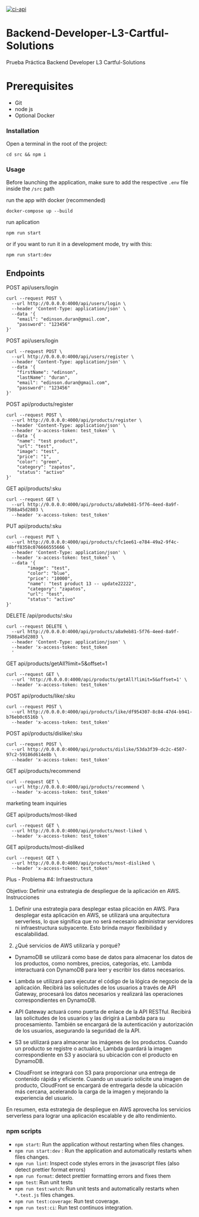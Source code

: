 [![ci-api](https://github.com/ed2321/Backend-Developer-L3-Cartful-Solutions/actions/workflows/ci-api.yaml/badge.svg?branch=main)](https://github.com/ed2321/Backend-Developer-L3-Cartful-Solutions/actions/workflows/ci-api.yaml)
# Backend-Developer-L3-Cartful-Solutions
Prueba Práctica Backend Developer L3 Cartful-Solutions
# Prerequisites
* Git
* node js
* Optional Docker

### Installation

Open a terminal in the root of the project:

```
cd src && npm i
```
### Usage
Before launching the application, make sure to add the respective `.env` file inside the `/src` path


run the app with docker (recommended)
```
docker-compose up --build
```
run aplication 
```
npm run start
```

or if you want to run it in a development mode, try with this:

```
npm run start:dev
```
## Endpoints
POST api/users/login
```
curl --request POST \
  --url http://0.0.0.0:4000/api/users/login \
  --header 'Content-Type: application/json' \
  --data '{
	"email": "edinson.duran@gmail.com",
	"password": "123456"
}'
```

POST api/users/login

```
curl --request POST \
  --url http://0.0.0.0:4000/api/users/register \
  --header 'Content-Type: application/json' \
  --data '{
	"firstName": "edinson",
	"lastName": "duran",
	"email": "edinson.duran@gmail.com",
	"password": "123456"
}'
```

POST api/products/register
```
curl --request POST \
  --url http://0.0.0.0:4000/api/products/register \
  --header 'Content-Type: application/json' \
  --header 'x-access-token: test_token' \
  --data '{
	"name": "test product",
	"url": "test",
	"image": "test",
	"price": "1",
	"color": "green",
	"category": "zapatos",
	"status": "activo"
}'
```
GET api/products/:sku
```
curl --request GET \
  --url http://0.0.0.0:4000/api/products/a8a9eb81-5f76-4eed-8a9f-7508a45d2803 \
  --header 'x-access-token: test_token'
```
PUT api/products/:sku
```
curl --request PUT \
  --url http://0.0.0.0:4000/api/products/cfc1ee61-e784-49a2-9f4c-48bff8358c076666555666 \
  --header 'Content-Type: application/json' \
  --header 'x-access-token: test_token' \
  --data '{
		"image": "test",
		"color": "blue",
		"price": "10000",
		"name": "test product 13 -- update22222",
		"category": "zapatos",
		"url": "test",
		"status": "activo"
}'
```
DELETE /api/products/:sku
```
curl --request DELETE \
  --url http://0.0.0.0:4000/api/products/a8a9eb81-5f76-4eed-8a9f-7508a45d2803 \
  --header 'Content-Type: application/json' \
  --header 'x-access-token: test_token
  '
```
GET api/products/getAll?limit=5&offset=1
```
curl --request GET \
  --url 'http://0.0.0.0:4000/api/products/getAll?limit=5&offset=1' \
  --header 'x-access-token: test_token'
```
POST api/products/like/:sku

```
curl --request POST \
  --url http://0.0.0.0:4000/api/products/like/df954307-8c84-47d4-b941-b76eb0c6516b \
  --header 'x-access-token: test_token'
```
POST api/products/dislike/:sku

```
curl --request POST \
  --url http://0.0.0.0:4000/api/products/dislike/53da3f39-dc2c-4507-97c2-59186d614e8b \
  --header 'x-access-token: test_token'
```
GET api/products/recommend
```
curl --request GET \
  --url http://0.0.0.0:4000/api/products/recommend \
  --header 'x-access-token: test_token'
```
marketing team inquiries

GET api/products/most-liked
```
curl --request GET \
  --url http://0.0.0.0:4000/api/products/most-liked \
  --header 'x-access-token: test_token'
```

GET api/products/most-disliked
```
curl --request GET \
  --url http://0.0.0.0:4000/api/products/most-disliked \
  --header 'x-access-token: test_token'
```
Plus - Problema #4: Infraestructura

Objetivo: Definir una estrategia de despliegue de la aplicación en AWS. Instrucciones
1. Definir una estrategia para desplegar estaa plicación en AWS. 
Para desplegar esta aplicación en AWS, se utilizará una arquitectura serverless, lo que significa que no será necesario administrar servidores ni infraestructura subyacente. Esto brinda mayor flexibilidad y escalabilidad. 

2. ¿Qué servicios de AWS utilizaría y porqué?
* DynamoDB se utilizará como base de datos para almacenar los datos de los productos, como nombres, precios, categorías, etc. Lambda interactuará con DynamoDB para leer y escribir los datos necesarios.

* Lambda se utilizará para ejecutar el código de la lógica de negocio de la aplicación. Recibirá las solicitudes de los usuarios a través de API Gateway, procesará los datos necesarios y realizará las operaciones correspondientes en DynamoDB.

* API Gateway actuará como puerta de enlace de la API RESTful. Recibirá las solicitudes de los usuarios y las dirigirá a Lambda para su procesamiento. También se encargará de la autenticación y autorización de los usuarios, asegurando la seguridad de la API.

* S3 se utilizará para almacenar las imágenes de los productos. Cuando un producto se registre o actualice, Lambda guardará la imagen correspondiente en S3 y asociará su ubicación con el producto en DynamoDB.

* CloudFront se integrará con S3 para proporcionar una entrega de contenido rápida y eficiente. Cuando un usuario solicite una imagen de producto, CloudFront se encargará de entregarla desde la ubicación más cercana, acelerando la carga de la imagen y mejorando la experiencia del usuario.

En resumen, esta estrategia de despliegue en AWS aprovecha los servicios serverless para lograr una aplicación escalable y de alto rendimiento.

### npm scripts

- `npm start`: Run the application without restarting when files changes.
- `npm run start:dev` : Run the application and automatically restarts when files changes.
- `npm run lint`: Inspect code styles errors in the javascript files (also detect prettier format errors)
- `npm run format`: detect prettier formatting errors and fixes them
- `npm test`: Run unit tests
- `npm run test:watch`: Run unit tests and automatically restarts when `*.test.js` files changes.
- `npm run test:coverage`: Run test coverage.
- `npm run test:ci`: Run test continuos integration.

